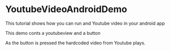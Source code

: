 # YoutubeVideoAndroidDemo

This tutorial shows how you can run and Youtube video in your android app

This demo conts a youtubeview and a button

As the button is pressed the hardcoded video from Youtube plays.
